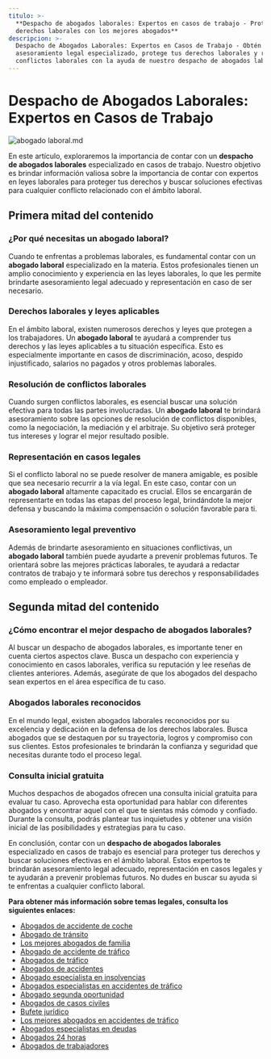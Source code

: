 ```yaml
---
titulo: >-
  **Despacho de abogados laborales: Expertos en casos de trabajo - Protege tus
  derechos laborales con los mejores abogados**
descripcion: >-
  Despacho de Abogados Laborales: Expertos en Casos de Trabajo - Obtén
  asesoramiento legal especializado, protege tus derechos laborales y resuelve
  conflictos laborales con la ayuda de nuestro despacho de abogados laborales.
---
```


# **Despacho de Abogados Laborales: Expertos en Casos de Trabajo**

 ![abogado laboral.md](./img/abogado-laboral-1.webp)



En este artículo, exploraremos la importancia de contar con un **despacho de abogados laborales** especializado en casos de trabajo. Nuestro objetivo es brindar información valiosa sobre la importancia de contar con expertos en leyes laborales para proteger tus derechos y buscar soluciones efectivas para cualquier conflicto relacionado con el ámbito laboral.

## **Primera mitad del contenido**

### **¿Por qué necesitas un abogado laboral?**

Cuando te enfrentas a problemas laborales, es fundamental contar con un **abogado laboral** especializado en la materia. Estos profesionales tienen un amplio conocimiento y experiencia en las leyes laborales, lo que les permite brindarte asesoramiento legal adecuado y representación en caso de ser necesario.

### **Derechos laborales y leyes aplicables**

En el ámbito laboral, existen numerosos derechos y leyes que protegen a los trabajadores. Un **abogado laboral** te ayudará a comprender tus derechos y las leyes aplicables a tu situación específica. Esto es especialmente importante en casos de discriminación, acoso, despido injustificado, salarios no pagados y otros problemas laborales.

### **Resolución de conflictos laborales**

Cuando surgen conflictos laborales, es esencial buscar una solución efectiva para todas las partes involucradas. Un **abogado laboral** te brindará asesoramiento sobre las opciones de resolución de conflictos disponibles, como la negociación, la mediación y el arbitraje. Su objetivo será proteger tus intereses y lograr el mejor resultado posible.

### **Representación en casos legales**

Si el conflicto laboral no se puede resolver de manera amigable, es posible que sea necesario recurrir a la vía legal. En este caso, contar con un **abogado laboral** altamente capacitado es crucial. Ellos se encargarán de representarte en todas las etapas del proceso legal, brindándote la mejor defensa y buscando la máxima compensación o solución favorable para ti.

### **Asesoramiento legal preventivo**

Además de brindarte asesoramiento en situaciones conflictivas, un **abogado laboral** también puede ayudarte a prevenir problemas futuros. Te orientará sobre las mejores prácticas laborales, te ayudará a redactar contratos de trabajo y te informará sobre tus derechos y responsabilidades como empleado o empleador.

## **Segunda mitad del contenido**

### **¿Cómo encontrar el mejor despacho de abogados laborales?**

Al buscar un despacho de abogados laborales, es importante tener en cuenta ciertos aspectos clave. Busca un despacho con experiencia y conocimiento en casos laborales, verifica su reputación y lee reseñas de clientes anteriores. Además, asegúrate de que los abogados del despacho sean expertos en el área específica de tu caso.

### **Abogados laborales reconocidos**

En el mundo legal, existen abogados laborales reconocidos por su excelencia y dedicación en la defensa de los derechos laborales. Busca abogados que se destaquen por su trayectoria, logros y compromiso con sus clientes. Estos profesionales te brindarán la confianza y seguridad que necesitas durante todo el proceso legal.

### **Consulta inicial gratuita**

Muchos despachos de abogados ofrecen una consulta inicial gratuita para evaluar tu caso. Aprovecha esta oportunidad para hablar con diferentes abogados y encontrar aquel con el que te sientas más cómodo y confiado. Durante la consulta, podrás plantear tus inquietudes y obtener una visión inicial de las posibilidades y estrategias para tu caso.



En conclusión, contar con un **despacho de abogados laborales** especializado en casos de trabajo es esencial para proteger tus derechos y buscar soluciones efectivas en el ámbito laboral. Estos expertos te brindarán asesoramiento legal adecuado, representación en casos legales y te ayudarán a prevenir problemas futuros. No dudes en buscar su ayuda si te enfrentas a cualquier conflicto laboral.

**Para obtener más información sobre temas legales, consulta los siguientes enlaces:**

- [Abogados de accidente de coche](abogados-accidente-coche)
- [Abogado de tránsito](abogado-de-transito)
- [Los mejores abogados de familia](buenos-abogados-de-familia)
- [Abogado de accidente de tráfico](abogado-accidente-trafico)
- [Abogados de tráfico](abogados-de-trafico)
- [Abogados de accidentes](abogados-de-accidentes)
- [Abogado especialista en insolvencias](abogado-especialista-en-insolvencias)
- [Abogados especialistas en accidentes de tráfico](abogados-especialistas-en-accidentes-de-trafico)
- [Abogado segunda oportunidad](abogado-segunda-oportunidad)
- [Abogados de casos civiles](abogados-de-casos-civiles)
- [Bufete jurídico](bufete-juridico)
- [Los mejores abogados en accidentes de tráfico](los-mejores-abogados-en-accidentes-de-trafico)
- [Abogados especialistas en deudas](abogados-especialistas-en-deudas)
- [Abogados 24 horas](abogados-24-horas)
- [Abogados de trabajadores](abogados-de-trabajadores)
